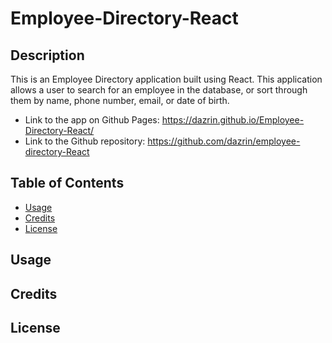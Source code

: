 # Employee-Directory-React

## Description
This is an Employee Directory application built using React. This application allows a user to search for an employee in the database, or sort through them by name, phone number, email, or date of birth. 

* Link to the app on Github Pages: https://dazrin.github.io/Employee-Directory-React/
* Link to the Github repository: https://github.com/dazrin/employee-directory-React


## Table of Contents

* [Usage](#usage)
* [Credits](#credits)
* [License](#license)

## Usage 



## Credits



## License


